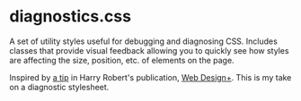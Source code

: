 diagnostics.css
===============

A set of utility styles useful for debugging and diagnosing CSS. Includes classes that provide visual feedback allowing you to quickly see how styles are affecting the size, position, etc. of elements on the page.

Inspired by [a tip](http://csswizardry.com/web-design+/#css-2) in Harry Robert's publication, [Web Design+](http://csswizardry.com/web-design+/). This is my take on a diagnostic stylesheet.
